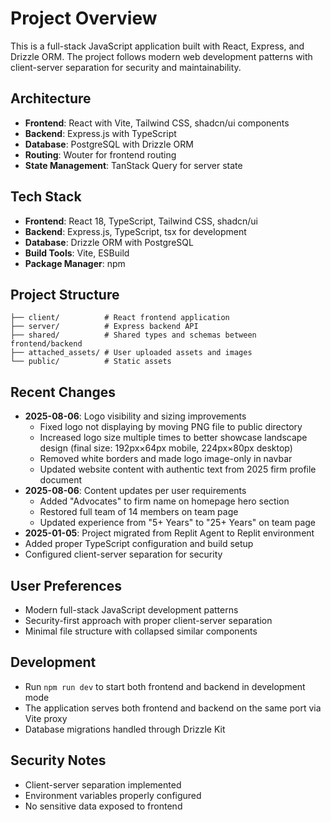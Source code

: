 # Project Overview

This is a full-stack JavaScript application built with React, Express, and Drizzle ORM. The project follows modern web development patterns with client-server separation for security and maintainability.

## Architecture

- **Frontend**: React with Vite, Tailwind CSS, shadcn/ui components
- **Backend**: Express.js with TypeScript
- **Database**: PostgreSQL with Drizzle ORM
- **Routing**: Wouter for frontend routing
- **State Management**: TanStack Query for server state

## Tech Stack

- **Frontend**: React 18, TypeScript, Tailwind CSS, shadcn/ui
- **Backend**: Express.js, TypeScript, tsx for development
- **Database**: Drizzle ORM with PostgreSQL
- **Build Tools**: Vite, ESBuild
- **Package Manager**: npm

## Project Structure

```
├── client/          # React frontend application
├── server/          # Express backend API
├── shared/          # Shared types and schemas between frontend/backend
├── attached_assets/ # User uploaded assets and images
└── public/          # Static assets
```

## Recent Changes

- **2025-08-06**: Logo visibility and sizing improvements
  - Fixed logo not displaying by moving PNG file to public directory
  - Increased logo size multiple times to better showcase landscape design (final size: 192px×64px mobile, 224px×80px desktop)
  - Removed white borders and made logo image-only in navbar
  - Updated website content with authentic text from 2025 firm profile document
- **2025-08-06**: Content updates per user requirements
  - Added "Advocates" to firm name on homepage hero section
  - Restored full team of 14 members on team page
  - Updated experience from "5+ Years" to "25+ Years" on team page
- **2025-01-05**: Project migrated from Replit Agent to Replit environment
- Added proper TypeScript configuration and build setup
- Configured client-server separation for security

## User Preferences

- Modern full-stack JavaScript development patterns
- Security-first approach with proper client-server separation
- Minimal file structure with collapsed similar components

## Development

- Run `npm run dev` to start both frontend and backend in development mode
- The application serves both frontend and backend on the same port via Vite proxy
- Database migrations handled through Drizzle Kit

## Security Notes

- Client-server separation implemented
- Environment variables properly configured
- No sensitive data exposed to frontend